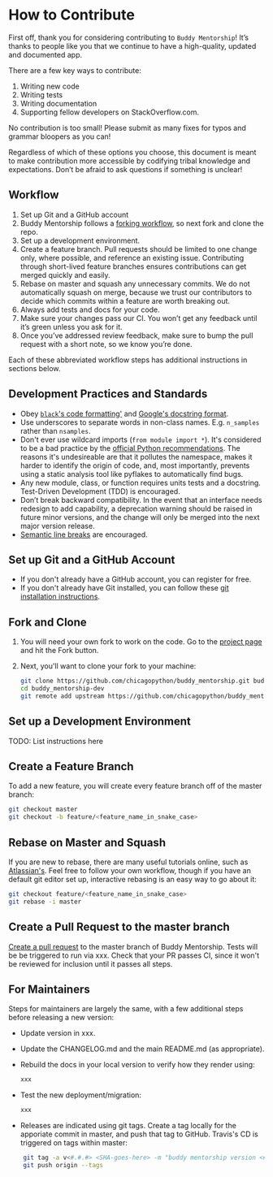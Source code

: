 # How to Contribute

First off, thank you for considering contributing to `Buddy Mentorship`!
It’s thanks to people like you that we continue to have a high-quality, updated and documented app.

There are a few key ways to contribute:
1. Writing new code
2. Writing tests
3. Writing documentation
4. Supporting fellow developers on StackOverflow.com.

No contribution is too small!
Please submit as many fixes for typos and grammar bloopers as you can!

Regardless of which of these options you choose,
this document is meant to make contribution more accessible by codifying tribal knowledge and expectations.
Don’t be afraid to ask questions if something is unclear!

## Workflow

1. Set up Git and a GitHub account
2. Buddy Mentorship follows a [forking workflow](https://www.atlassian.com/git/tutorials/comparing-workflows/forking-workflow), so next fork and clone the repo.
3. Set up a development environment.
4. Create a feature branch.
   Pull requests should be limited to one change only, where possible, and reference an existing issue.
   Contributing through short-lived feature branches ensures contributions can get merged quickly and easily.
5. Rebase on master and squash any unnecessary commits.
   We do not automatically squash on merge, because we trust our contributors to decide which commits within a feature are worth breaking out.
6. Always add tests and docs for your code.
7. Make sure your changes pass our CI.
   You won’t get any feedback until it’s green unless you ask for it.
8. Once you’ve addressed review feedback, make sure to bump the pull request with a short note, so we know you’re done.

Each of these abbreviated workflow steps has additional instructions in sections below.


## Development Practices and Standards

- Obey [`black`'s code formatting'](https://black.readthedocs.io/en/stable/the_black_code_style.html) and [Google's docstring format](https://sphinxcontrib-napoleon.readthedocs.io/en/latest/example_google.html).
- Use underscores to separate words in non-class names.
  E.g. `n_samples` rather than `nsamples`.
- Don't ever use wildcard imports (`from module import *`).
  It's considered to be a bad practice by the [official Python recommendations](https://docs.python.org/3/tutorial/modules.html#importing-from-a-package).
  The reasons it's undesireable are that it
  pollutes the namespace,
  makes it harder to identify the origin of code,
  and, most importantly, prevents using a static analysis tool like pyflakes to automatically find bugs.
- Any new module, class, or function requires units tests and a docstring.
  Test-Driven Development (TDD) is encouraged.
- Don’t break backward compatibility.
  In the event that an interface needs redesign to add capability,
  a deprecation warning should be raised in future minor versions,
  and the change will only be merged into the next major version release.
- [Semantic line breaks](https://sembr.org/) are encouraged.


## Set up Git and a GitHub Account

- If you don't already have a GitHub account, you can register for free.
- If you don't already have Git installed,
  you can follow these [git installation instructions](https://help.github.com/en/articles/set-up-git).


## Fork and Clone

1. You will need your own fork to work on the code. Go to the [project page](https://github.com/chicagopython/buddy_mentorship) and hit the Fork button.
2. Next, you'll want to clone your fork to your machine:

    ```bash
    git clone https://github.com/chicagopython/buddy_mentorship.git buddy_mentorship-dev
    cd buddy_mentorship-dev
    git remote add upstream https://github.com/chicagopython/buddy_mentorship.git
    ```


## Set up a Development Environment

TODO: List instructions here


## Create a Feature Branch

To add a new feature, you will create every feature branch off of the master branch:

```bash
git checkout master
git checkout -b feature/<feature_name_in_snake_case>
```


## Rebase on Master and Squash

If you are new to rebase, there are many useful tutorials online,
such as [Atlassian's](https://www.atlassian.com/git/tutorials/rewriting-history/git-rebase).
Feel free to follow your own workflow,
though if you have an default git editor set up,
interactive rebasing is an easy way to go about it:

```bash
git checkout feature/<feature_name_in_snake_case>
git rebase -i master
```


## Create a Pull Request to the master branch

[Create a pull request](https://help.github.com/en/articles/creating-a-pull-request-from-a-fork)
to the master branch of Buddy Mentorship.
Tests will be be triggered to run via xxx.
Check that your PR passes CI,
since it won't be reviewed for inclusion until it passes all steps.

## For Maintainers

Steps for maintainers are largely the same,
with a few additional steps before releasing a new version:

-   Update version in xxx.
-   Update the CHANGELOG.md and the main README.md (as appropriate).
-   Rebuild the docs in your local version to verify how they render using:

    ```bash
    xxx
    ```
-   Test the new deployment/migration:

    ```bash
    xxx
    ```
-   Releases are indicated using git tags.
    Create a tag locally for the apporiate commit in master, and push that tag to GitHub.
    Travis's CD is triggered on tags within master:

```bash
    git tag -a v<#.#.#> <SHA-goes-here> -m "buddy mentorship version <#.#.#>"
    git push origin --tags
```
